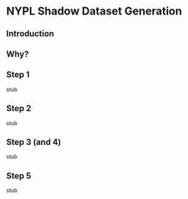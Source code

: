 
# NYPL Shadow Dataset Generation

## Introduction

## Why?

Step 1
-----
stub


Step 2
-----
stub


Step 3 (and 4)
-----
stub


Step 5
-----
stub

